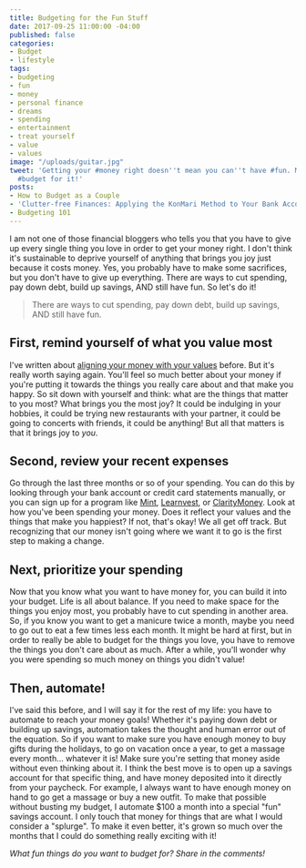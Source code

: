 ```yaml
---
title: Budgeting for the Fun Stuff
date: 2017-09-25 11:00:00 -04:00
published: false
categories:
- Budget
- lifestyle
tags:
- budgeting
- fun
- money
- personal finance
- dreams
- spending
- entertainment
- treat yourself
- value
- values
image: "/uploads/guitar.jpg"
tweet: 'Getting your #money right doesn''t mean you can''t have #fun. Make sure you
  #budget for it!'
posts:
- How to Budget as a Couple
- 'Clutter-free Finances: Applying the KonMari Method to Your Bank Account'
- Budgeting 101
---
```


I am not one of those financial bloggers who tells you that you have to give up every single thing you love in order to get your money right. I don't think it's sustainable to deprive yourself of anything that brings you joy just because it costs money. Yes, you probably have to make some sacrifices, but you don't have to give up everything. There are ways to cut spending, pay down debt, build up savings, AND still have fun. So let's do it!

> There are ways to cut spending, pay down debt, build up savings, AND still have fun.

## First, remind yourself of what you value most

I've written about [aligning your money with your values](https://www.maggiegermano.com/blog/do-your-habits-and-values-align/) before. But it's really worth saying again. You'll feel so much better about your money if you're putting it towards the things you really care about and that make you happy. So sit down with yourself and think: what are the things that matter to you most? What brings you the most joy? It could be indulging in your hobbies, it could be trying new restaurants with your partner, it could be going to concerts with friends, it could be anything! But all that matters is that it brings joy to *you*.

## Second, review your recent expenses

Go through the last three months or so of your spending. You can do this by looking through your bank account or credit card statements manually, or you can sign up for a program like [Mint](http://www.mint.com), [Learnvest](http://www.learnvest.com), or [ClarityMoney](https://claritymoney.com/). Look at how you've been spending your money. Does it reflect your values and the things that make you happiest? If not, that's okay! We all get off track. But recognizing that our money isn't going where we want it to go is the first step to making a change.

## Next, prioritize your spending

Now that you know what you want to have money for, you can build it into your budget. Life is all about balance. If you need to make space for the things you enjoy most, you probably have to cut spending in another area. So, if you know you want to get a manicure twice a month, maybe you need to go out to eat a few times less each month. It might be hard at first, but in order to really be able to budget for the things you love, you have to remove the things you don't care about as much. After a while, you'll wonder why you were spending so much money on things you didn't value!

## Then, automate!

I've said this before, and I will say it for the rest of my life: you have to automate to reach your money goals! Whether it's paying down debt or building up savings, automation takes the thought and human error out of the equation. So if you want to make sure you have enough money to buy gifts during the holidays, to go on vacation once a year, to get a massage every month... whatever it is! Make sure you're setting that money aside without even thinking about it. I think the best move is to open up a savings account for that specific thing, and have money deposited into it directly from your paycheck. For example, I always want to have enough money on hand to go get a massage or buy a new outfit. To make that possible without busting my budget, I automate $100 a month into a special "fun" savings account. I only touch that money for things that are what I would consider a "splurge". To make it even better, it's grown so much over the months that I could do something really exciting with it!

*What fun things do you want to budget for? Share in the comments!*